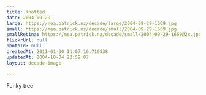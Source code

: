 ```yaml
---
title: Knotted
date: 2004-09-29
large: https://mea.patrick.nz/decade/large/2004-09-29-1669.jpg
small: https://mea.patrick.nz/decade/small/2004-09-29-1669.jpg
smallRetina: https://mea.patrick.nz/decade/small/2004-09-29-1669@2x.jpg
flickrUrl: null
photoId: null
createdAt: 2011-01-30 11:07:16.719538
updatedAt: 2004-10-04 22:59:07
layout: decade-image

---
```

Funky tree
